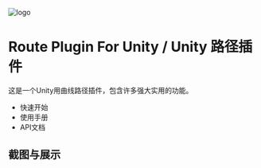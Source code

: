 ![logo](https://raw.githubusercontent.com/xerysherry/Route/master/screenshot/logo.jpg)

Route Plugin For Unity / Unity 路径插件
======================================

这是一个Unity用曲线路径插件，包含许多强大实用的功能。

* 快速开始
* 使用手册
* API文档

截图与展示
--------

